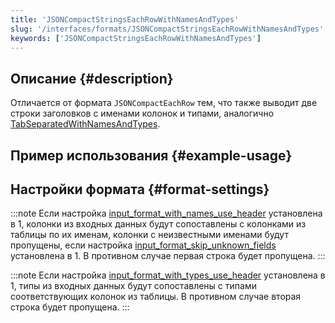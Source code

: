 ```yaml
---
title: 'JSONCompactStringsEachRowWithNamesAndTypes'
slug: '/interfaces/formats/JSONCompactStringsEachRowWithNamesAndTypes'
keywords: ['JSONCompactStringsEachRowWithNamesAndTypes']
---
```


## Описание {#description}

Отличается от формата `JSONCompactEachRow` тем, что также выводит две строки заголовков с именами колонок и типами, аналогично [TabSeparatedWithNamesAndTypes](/interfaces/formats/TabSeparatedRawWithNamesAndTypes).

## Пример использования {#example-usage}

## Настройки формата {#format-settings}

:::note
Если настройка [input_format_with_names_use_header](/operations/settings/settings-formats.md/#input_format_with_names_use_header) установлена в 1,
колонки из входных данных будут сопоставлены с колонками из таблицы по их именам, колонки с неизвестными именами будут пропущены, если настройка [input_format_skip_unknown_fields](/operations/settings/settings-formats.md/#input_format_skip_unknown_fields) установлена в 1.
В противном случае первая строка будет пропущена.
:::

:::note
Если настройка [input_format_with_types_use_header](/operations/settings/settings-formats.md/#input_format_with_types_use_header) установлена в 1,
типы из входных данных будут сопоставлены с типами соответствующих колонок из таблицы. В противном случае вторая строка будет пропущена.
:::
